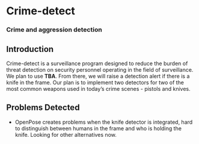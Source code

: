 # Crime-detect  
### Crime and aggression detection  
  
## Introduction  
Crime-detect is a surveillance program designed to reduce the burden of threat detection on security personnel operating in the field of surveillance. We plan to use **TBA**. From there, we will raise a detection alert if there is a knife in the frame. Our plan is to implement two detectors for two of the most common weapons used in today’s crime scenes - pistols and knives.

## Problems Detected
- OpenPose creates problems when the knife detector is integrated, hard to distinguish between humans in the frame and who is holding the knife. Looking for other alternatives now. 
